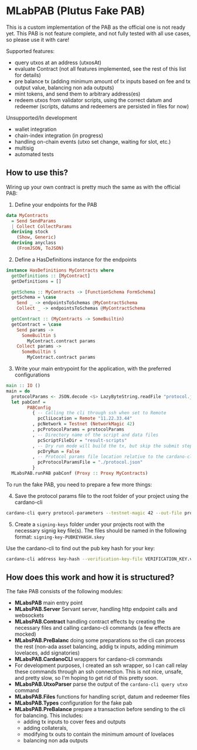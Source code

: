 # MLabPAB (Plutus Fake PAB)

This is a custom implementation of the PAB as the official one is not ready yet.
This PAB is not feature complete, and not fully tested with all use cases, so please use it with care!

Supported features:

- query utxos at an address (utxosAt)
- evaluate Contract (not all features implemented, see the rest of this list for details)
- pre balance tx (adding minimum amount of tx inputs based on fee and tx output value, balancing non ada outputs)
- mint tokens, and send them to arbitrary address(es)
- redeem utxos from validator scripts, using the correct datum and redeemer (scripts, datums and redeemers are persisted in files for now)

Unsupported/In development

- wallet integration
- chain-index integration (in progress)
- handling on-chain events (utxo set change, waiting for slot, etc.)
- multisig
- automated tests

## How to use this?

Wiring up your own contract is pretty much the same as with the official PAB:

1. Define your endpoints for the PAB

```haskell
data MyContracts
  = Send SendParams
  | Collect CollectParams
  deriving stock
    (Show, Generic)
  deriving anyclass
    (FromJSON, ToJSON)
```

2. Define a HasDefinitions instance for the endpoints

```haskell
instance HasDefinitions MyContracts where
  getDefinitions :: [MyContract]
  getDefinitions = []

  getSchema :: MyContracts -> [FunctionSchema FormSchema]
  getSchema = \case
    Send _ -> endpointsToSchemas @MyContractSchema
    Collect _ -> endpointsToSchemas @MyContractSchema

  getContract :: (MyContracts -> SomeBuiltin)
  getContract = \case
    Send params ->
      SomeBuiltin $
        MyContract.contract params
    Collect params ->
      SomeBuiltin $
        MyContract.contract params
```

3. Write your main entrypoint for the application, with the preferred configurations

```haskell
main :: IO ()
main = do
  protocolParams <- JSON.decode <$> LazyByteString.readFile "protocol.json"
  let pabConf =
        PABConfig
          { -- Calling the cli through ssh when set to Remote
            pcCliLocation = Remote "11.22.33.44"
          , pcNetwork = Testnet (NetworkMagic 42)
          , pcProtocolParams = protocolParams
          , -- Directory name of the script and data files
            pcScriptFileDir = "result-scripts"
          , -- Dry run mode will build the tx, but skip the submit step
            pcDryRun = False
          , -- Protocol params file location relative to the cardano-cli working directory (needed for the cli)
            pcProtocolParamsFile = "./protocol.json"
          }
  MLabsPAB.runPAB pabConf (Proxy :: Proxy MyContracts)
```

To run the fake PAB, you need to prepare a few more things:

4. Save the protocol params file to the root folder of your project using the cardano-cli

```bash
cardano-cli query protocol-parameters --testnet-magic 42 --out-file protocol.json
```

5. Create a `signing-keys` folder under your projects root with the necessary signig key file(s).
   The files should be named in the following format: `signing-key-PUBKEYHASH.skey`

Use the cardano-cli to find out the pub key hash for your key:

```bash
cardano-cli address key-hash --verification-key-file VERIFICATION_KEY.vkey
```

## How does this work and how it is structured?

The fake PAB consists of the following modules:

- **MLabsPAB** main entry point
- **MLabsPAB.Server** Servant server, handling http endpoint calls and websockets
- **MLabsPAB.Contract** handling contract effects by creating the necessary files and calling cardano-cli commands (a few effects are mocked)
- **MLabsPAB.PreBalanc** doing some preparations so the cli can process the rest (non-ada asset balancing, addig tx inputs, adding minimum lovelaces, add signatories)
- **MLabsPAB.CardanoCLI** wrappers for cardano-cli commands
- For development purposes, I created an ssh wrapper, so I can call relay these commands through an ssh connection. This is not nice, unsafe, and pretty slow, so I'm hoping to get rid of this pretty soon.
- **MLabsPAB.UtxoParser** parse the output of the `cardano-cli query utxo` command
- **MLabsPAB.Files** functions for handling script, datum and redeemer files
- **MLabsPAB.Types** configuration for the fake pab
- **MLabsPAB.PreBalance** prepare a transaction before sending to the cli for balancing. This includes:
  - adding tx inputs to cover fees and outputs
  - adding collaterals,
  - modifying tx outs to contain the minimum amount of lovelaces
  - balancing non ada outputs
